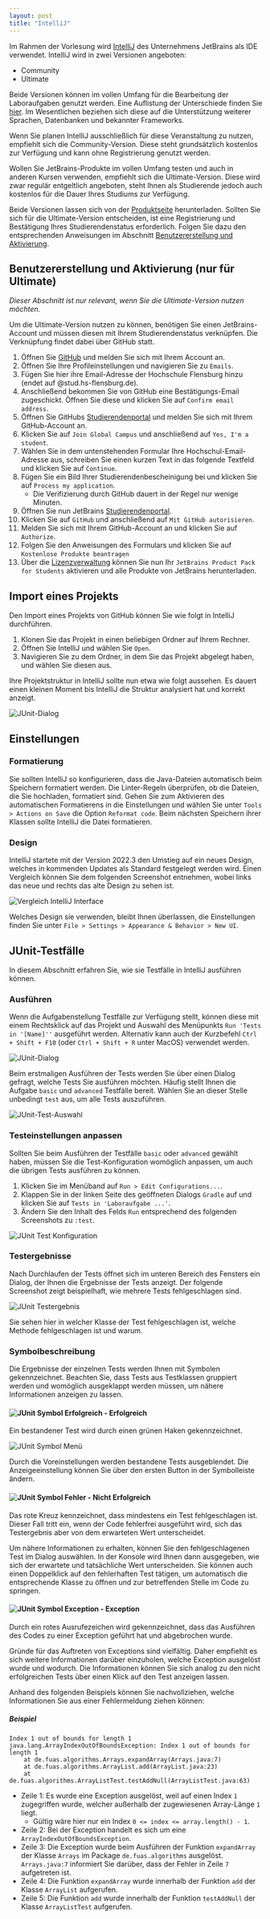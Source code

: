```yaml
---
layout: post
title: "IntelliJ"
---
```


Im Rahmen der Vorlesung wird [IntelliJ](https://www.jetbrains.com/de-de/idea/) des Unternehmens JetBrains als IDE verwendet.
IntelliJ wird in zwei Versionen angeboten:

- Community
- Ultimate

Beide Versionen können im vollen Umfang für die Bearbeitung der Laboraufgaben genutzt werden.
Eine Auflistung der Unterschiede finden Sie [hier](https://www.jetbrains.com/de-de/idea/).
Im Wesentlichen beziehen sich diese auf die Unterstützung weiterer Sprachen, Datenbanken und bekannter Frameworks.

Wenn Sie planen IntelliJ ausschließlich für diese Veranstaltung zu nutzen, empfiehlt sich die Community-Version.
Diese steht grundsätzlich kostenlos zur Verfügung und kann ohne Registrierung genutzt werden. 

Wollen Sie JetBrains-Produkte im vollen Umfang testen und auch in anderen Kursen verwenden, empfiehlt sich die Ultimate-Version. 
Diese wird zwar regulär entgeltlich angeboten, steht Ihnen als Studierende jedoch auch kostenlos für die Dauer Ihres Studiums zur Verfügung. 

Beide Versionen lassen sich von der [Produktseite](https://www.jetbrains.com/de-de/idea/) herunterladen.
Sollten Sie sich für die Ultimate-Version entscheiden, ist eine Registrierung und Bestätigung Ihres Studierendenstatus erforderlich. 
Folgen Sie dazu den entsprechenden Anweisungen im Abschnitt [Benutzererstellung und Aktivierung](#benutzererstellung-und-aktivierung). 

## Benutzererstellung und Aktivierung (nur für Ultimate)

*Dieser Abschnitt ist nur relevant, wenn Sie die Ultimate-Version nutzen möchten.*

Um die Ultimate-Version nutzen zu können, benötigen Sie einen JetBrains-Account und müssen diesen mit Ihrem Studierendenstatus verknüpfen.
Die Verknüpfung findet dabei über GitHub statt.

1. Öffnen Sie [GitHub](https://github.com/) und melden Sie sich mit Ihrem Account an.
2. Öffnen Sie Ihre Profileinstellungen und navigieren Sie zu `Emails`.
3. Fügen Sie hier ihre Email-Adresse der Hochschule Flensburg hinzu (endet auf @stud.hs-flensburg.de).
4. Anschließend bekommen Sie von GitHub eine Bestätigungs-Email zugeschickt. Öffnen Sie diese und klicken Sie auf `Confirm email address`.
5. Öffnen Sie GitHubs [Studierendenportal](https://education.github.com/) und melden Sie sich mit Ihrem GitHub-Account an.
6. Klicken Sie auf `Join Global Campus` und anschließend auf `Yes, I'm a student`. 
7. Wählen Sie in dem untenstehenden Formular Ihre Hochschul-Email-Adresse aus, schreiben Sie einen kurzen Text in das folgende Textfeld und klicken Sie auf `Continue`.
8. Fügen Sie ein Bild Ihrer Studierendenbescheinigung bei und klicken Sie auf `Process my application`.
    - Die Verifizierung durch GitHub dauert in der Regel nur wenige Minuten.
9. Öffnen Sie nun JetBrains [Studierendenportal](https://www.jetbrains.com/shop/eform/students).
10. Klicken Sie auf `GitHub` und anschließend auf `Mit GitHub autorisieren`.
11. Melden Sie sich mit Ihrem GitHub-Account an und klicken Sie auf `Authorize`.
12. Folgen Sie den Anweisungen des Formulars und klicken Sie auf `Kostenlose Produkte beantragen`
13. Über die [Lizenzverwaltung](https://account.jetbrains.com/licenses) können Sie nun Ihr `JetBrains Product Pack for Students` aktivieren und alle Produkte von JetBrains herunterladen.

## Import eines Projekts

Den Import eines Projekts von GitHub können Sie wie folgt in IntelliJ durchführen.

1. Klonen Sie das Projekt in einen beliebigen Ordner auf Ihrem Rechner.
2. Öffnen Sie IntelliJ und wählen Sie `Open`.
3. Navigieren Sie zu dem Ordner, in dem Sie das Projekt abgelegt haben, und wählen Sie diesen aus.

Ihre Projektstruktur in IntelliJ sollte nun etwa wie folgt aussehen.
Es dauert einen kleinen Moment bis IntelliJ die Struktur analysiert hat und korrekt anzeigt.

![JUnit-Dialog](assets/images/intellij/project-structure.png)

## Einstellungen

### Formatierung

Sie sollten IntelliJ so konfigurieren, dass die Java-Dateien automatisch beim Speichern formatiert werden.
Die Linter-Regeln überprüfen, ob die Dateien, die Sie hochladen, formatiert sind.
Gehen Sie zum Aktivieren des automatischen Formatierens in die Einstellungen und wählen Sie unter `Tools > Actions on Save` die Option `Reformat code`.
Beim nächsten Speichern ihrer Klassen sollte IntelliJ die Datei formatieren.


### Design

IntelliJ startete mit der Version 2022.3 den Umstieg auf ein neues Design, welches in kommenden Updates als Standard festgelegt werden wird. 
Einen Vergleich können Sie dem folgenden Screenshot entnehmen, wobei links das neue und rechts das alte Design zu sehen ist. 

![Vergleich IntelliJ Interface](assets/images/intellij/intellij-layout-comparison.png)

Welches Design sie verwenden, bleibt Ihnen überlassen, die Einstellungen finden Sie unter `File > Settings > Appearance & Behavior > New UI`.

## JUnit-Testfälle

In diesem Abschnitt erfahren Sie, wie sie Testfälle in IntelliJ ausführen können.

### Ausführen

Wenn die Aufgabenstellung Testfälle zur Verfügung stellt, können diese mit einem Rechtsklick auf das Projekt und Auswahl des Menüpunkts `Run 'Tests in '[Name]''` ausgeführt werden. 
Alternativ kann auch der Kurzbefehl `Ctrl + Shift + F10` (oder `Ctrl + Shift + R` unter MacOS) verwendet werden.

![JUnit-Dialog](assets/images/intellij/junit-run-tests-dialog.png)

Beim erstmaligen Ausführen der Tests werden Sie über einen Dialog gefragt, welche Tests Sie ausführen möchten. 
Häufig stellt Ihnen die Aufgabe `basic` und `advanced` Testfälle bereit. 
Wählen Sie an dieser Stelle unbedingt `test` aus, um alle Tests auszuführen. 

![JUnit-Test-Auswahl](assets/images/intellij/junit-test-selection.png)

### Testeinstellungen anpassen

Sollten Sie beim Ausführen der Testfälle `basic` oder `advanced` gewählt haben, müssen Sie die Test-Konfiguration womöglich anpassen, um auch die übrigen Tests ausführen zu können. 

1. Klicken Sie im Menüband auf `Run > Edit Configurations...`.
2. Klappen Sie in der linken Seite des geöffneten Dialogs `Gradle` auf und klicken Sie auf `Tests in 'Laboraufgabe ...'`.
3. Ändern Sie den Inhalt des Felds `Run` entsprechend des folgenden Screenshots zu `:test`. 

![JUnit Test Konfiguration](assets/images/intellij/junit-test-configuration.png)


### Testergebnisse

Nach Durchlaufen der Tests öffnet sich im unteren Bereich des Fensters ein Dialog, der Ihnen die Ergebnisse der Tests anzeigt.
Der folgende Screenshot zeigt beispielhaft, wie mehrere Tests fehlgeschlagen sind.

![JUnit Testergebnis](assets/images/intellij/junit-test-result.png)

Sie sehen hier in welcher Klasse der Test fehlgeschlagen ist, welche Methode fehlgeschlagen ist und warum.

### Symbolbeschreibung

Die Ergebnisse der einzelnen Tests werden Ihnen mit Symbolen gekennzeichnet. 
Beachten Sie, dass Tests aus Testklassen gruppiert werden und womöglich ausgeklappt werden müssen, um nähere Informationen anzeigen zu lassen.

#### ![JUnit Symbol Erfolgreich](assets/images/intellij/junit-symbol-checkmark.png) - Erfolgreich

Ein bestandener Test wird durch einen grünen Haken gekennzeichnet. 

![JUnit Symbol Menü](assets/images/intellij/junit-symbol-menu.png)

Durch die Voreinstellungen werden bestandene Tests ausgeblendet. 
Die Anzeigeeinstellung können Sie über den ersten Button in der Symbolleiste ändern.

#### ![JUnit Symbol Fehler](assets/images/intellij/junit-symbol-error.png) - Nicht Erfolgreich

Das rote Kreuz kennzeichnet, dass mindestens ein Test fehlgeschlagen ist. 
Dieser Fall tritt ein, wenn der Code fehlerfrei ausgeführt wird, sich das Testergebnis aber von dem erwarteten Wert unterscheidet. 

Um nähere Informationen zu erhalten, können Sie den fehlgeschlagenen Test im Dialog auswählen. 
In der Konsole wird Ihnen dann ausgegeben, wie sich der erwartete und tatsächliche Wert unterscheiden.
Sie können auch einen Doppelklick auf den fehlerhaften Test tätigen, um automatisch die entsprechende Klasse zu öffnen und zur betreffenden Stelle im Code zu springen.

#### ![JUnit Symbol Exception](assets/images/intellij/junit-symbol-exception.png) - Exception

Durch ein rotes Ausrufezeichen wird gekennzeichnet, dass das Ausführen des Codes zu einer Exception geführt hat und abgebrochen wurde. 

Gründe für das Auftreten von Exceptions sind vielfältig.
Daher empfiehlt es sich weitere Informationen darüber einzuholen, welche Exception ausgelöst wurde und wodurch. 
Die Informationen können Sie sich analog zu den nicht erfolgreichen Tests über einen Klick auf den Test anzeigen lassen.

Anhand des folgenden Beispiels können Sie nachvollziehen, welche Informationen Sie aus einer Fehlermeldung ziehen können:

##### Beispiel

```
Index 1 out of bounds for length 1
java.lang.ArrayIndexOutOfBoundsException: Index 1 out of bounds for length 1
    at de.fuas.algorithms.Arrays.expandArray(Arrays.java:7)
    at de.fuas.algorithms.ArrayList.add(ArrayList.java:23)
    at de.fuas.algorithms.ArrayListTest.testAddNull(ArrayListTest.java:63)
```
- Zeile 1: Es wurde eine Exception ausgelöst, weil auf einen Index `1` zugegriffen wurde, welcher außerhalb der zugewiesenen Array-Länge `1` liegt.
  - Gültig wäre hier nur ein Index `0 <= index <= array.length() - 1`.
- Zeile 2: Bei der Exception handelt es sich um eine `ArrayIndexOutOfBoundsException`.
- Zeile 3: Die Exception wurde beim Ausführen der Funktion `expandArray` der Klasse `Arrays` im Package `de.fuas.algorithms` ausgelöst. `Arrays.java:7` informiert Sie darüber, dass der Fehler in Zeile `7` aufgetreten ist.
- Zeile 4: Die Funktion `expandArray` wurde innerhalb der Funktion `add` der Klasse `ArrayList` aufgerufen. 
- Zeile 5: Die Funktion `add` wurde innerhalb der Funktion `testAddNull` der Klasse `ArrayListTest` aufgerufen.
